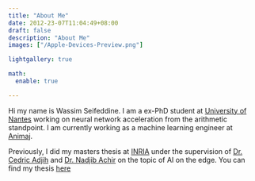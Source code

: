 ```yaml
---
title: "About Me"
date: 2012-23-07T11:04:49+08:00
draft: false
description: "About Me"
images: ["/Apple-Devices-Preview.png"]

lightgallery: true

math:
  enable: true

---
```


Hi my name is Wassim Seifeddine. I am a ex-PhD student at [University of Nantes](https://www.univ-nantes.fr/ "University of Nantes") working on neural network acceleration from the arithmetic standpoint. I am currently working as a machine learning engineer at [Animaj](https://www.animaj.com/ "Animaj").

Previously, I did my masters thesis at [INRIA](https://www.inria.fr/ "INRIA") under the supervision of [Dr. Cedric Adjih](https://cv.archives-ouvertes.fr/cedric-adjih) and [Dr. Nadjib Achir](https://sites.google.com/view/nadjib-achir) on the topic of AI on the edge. You can find my thesis [here](/m_thesis_report.pdf)

